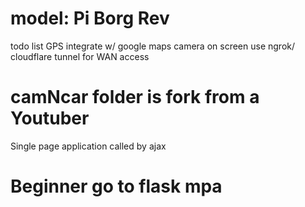 # model: Pi Borg Rev
todo list
GPS integrate w/ google maps
camera on screen
use ngrok/ cloudflare tunnel for WAN access
# camNcar folder is fork from a Youtuber
Single page application called by ajax 
# Beginner go to flask mpa
